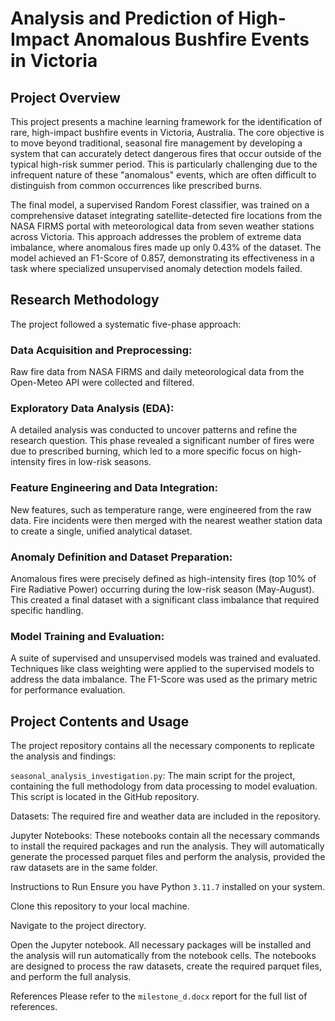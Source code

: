 # Analysis and Prediction of High-Impact Anomalous Bushfire Events in Victoria
## Project Overview
This project presents a machine learning framework for the identification of rare, high-impact bushfire events in Victoria, Australia. The core objective is to move beyond traditional, seasonal fire management by developing a system that can accurately detect dangerous fires that occur outside of the typical high-risk summer period. This is particularly challenging due to the infrequent nature of these "anomalous" events, which are often difficult to distinguish from common occurrences like prescribed burns.

The final model, a supervised Random Forest classifier, was trained on a comprehensive dataset integrating satellite-detected fire locations from the NASA FIRMS portal with meteorological data from seven weather stations across Victoria. This approach addresses the problem of extreme data imbalance, where anomalous fires made up only 0.43% of the dataset. The model achieved an F1-Score of 0.857, demonstrating its effectiveness in a task where specialized unsupervised anomaly detection models failed.

## Research Methodology
The project followed a systematic five-phase approach:

### Data Acquisition and Preprocessing: 
Raw fire data from NASA FIRMS and daily meteorological data from the Open-Meteo API were collected and filtered.

### Exploratory Data Analysis (EDA): 
A detailed analysis was conducted to uncover patterns and refine the research question. This phase revealed a significant number of fires were due to prescribed burning, which led to a more specific focus on high-intensity fires in low-risk seasons.

### Feature Engineering and Data Integration: 
New features, such as temperature range, were engineered from the raw data. Fire incidents were then merged with the nearest weather station data to create a single, unified analytical dataset.

### Anomaly Definition and Dataset Preparation: 
Anomalous fires were precisely defined as high-intensity fires (top 10% of Fire Radiative Power) occurring during the low-risk season (May-August). This created a final dataset with a significant class imbalance that required specific handling.

### Model Training and Evaluation: 
A suite of supervised and unsupervised models was trained and evaluated. Techniques like class weighting were applied to the supervised models to address the data imbalance. The F1-Score was used as the primary metric for performance evaluation.

## Project Contents and Usage
The project repository contains all the necessary components to replicate the analysis and findings:

```seasonal_analysis_investigation.py```: The main script for the project, containing the full methodology from data processing to model evaluation. This script is located in the GitHub repository.

Datasets: The required fire and weather data are included in the repository.

Jupyter Notebooks: These notebooks contain all the necessary commands to install the required packages and run the analysis. They will automatically generate the processed parquet files and perform the analysis, provided the raw datasets are in the same folder.

Instructions to Run
Ensure you have Python ```3.11.7``` installed on your system.

Clone this repository to your local machine.

Navigate to the project directory.

Open the Jupyter notebook. All necessary packages will be installed and the analysis will run automatically from the notebook cells. The notebooks are designed to process the raw datasets, create the required parquet files, and perform the full analysis.

References
Please refer to the ```milestone_d.docx``` report for the full list of references.
